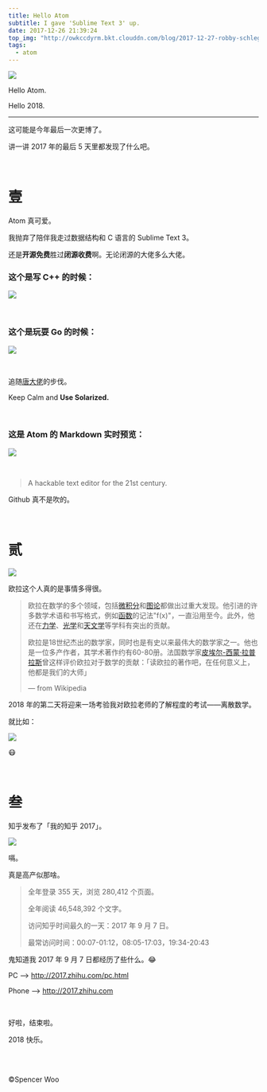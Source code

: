 ```yaml
---
title: Hello Atom
subtitle: I gave 'Sublime Text 3' up.
date: 2017-12-26 21:39:24
top_img: "http://owkccdyrm.bkt.clouddn.com/blog/2017-12-27-robby-schlegel-48938.jpg"
tags:
  - atom
---
```


![](http://owkccdyrm.bkt.clouddn.com/blog/2017-12-27-golang.jpg)

Hello Atom.

Hello 2018.

---

这可能是今年最后一次更博了。

讲一讲 2017 年的最后 5 天里都发现了什么吧。

<br>

# 壹

Atom 真可爱。

我抛弃了陪伴我走过数据结构和 C 语言的 Sublime Text 3。

还是**开源免费**胜过**闭源收费**啊。无论闭源的大佬多么大佬。

### 这个是写 C++ 的时候：

![](http://owkccdyrm.bkt.clouddn.com/blog/2017-12-27-atom_cpp.jpg)

<br>

### 这个是玩耍 Go 的时候：

![](http://owkccdyrm.bkt.clouddn.com/blog/2017-12-27-atom_go.jpg)

<br>

追随[唐大佬](http://life.felinae98.cn)的步伐。

Keep Calm and **Use Solarized.**

<br>

### 这是 Atom 的 Markdown 实时预览：

![](http://owkccdyrm.bkt.clouddn.com/blog/2017-12-27-atom_md.jpg)

<br>

> A hackable text editor for the 21st century.

Github 真不是吹的。

<br>

# 贰

![](http://owkccdyrm.bkt.clouddn.com/blog/2017-12-27-euler.jpg)

欧拉这个人真的是事情多得很。

> 欧拉在数学的多个领域，包括[微积分](http://zh.wikipedia.org/wiki/%E5%BE%AE%E7%A7%AF%E5%88%86)和[图论](http://zh.wikipedia.org/wiki/%E5%9B%BE%E8%AE%BA)都做出过重大发现。他引进的许多数学术语和书写格式，例如[函数](http://zh.wikipedia.org/wiki/%E5%87%BD%E6%95%B0)的记法"f(x)"，一直沿用至今。此外，他还在[力学](http://zh.wikipedia.org/wiki/%E5%8A%9B%E5%AD%A6)、[光学](http://zh.wikipedia.org/wiki/%E5%85%89%E5%AD%A6)和[天文学](http://zh.wikipedia.org/wiki/%E5%A4%A9%E6%96%87%E5%AD%A6)等学科有突出的贡献。
>
> 欧拉是18世纪杰出的数学家，同时也是有史以来最伟大的数学家之一。他也是一位多产作者，其学术著作约有60-80册。法国数学家[皮埃尔-西蒙·拉普拉斯](http://zh.wikipedia.org/wiki/%E7%9A%AE%E5%9F%83%E7%88%BE-%E8%A5%BF%E8%92%99%C2%B7%E6%8B%89%E6%99%AE%E6%8B%89%E6%96%AF)曾这样评价欧拉对于数学的贡献：「读欧拉的著作吧，在任何意义上，他都是我们的大师」
>
> — from Wikipedia

2018 年的第二天将迎来一场考验我对欧拉老师的了解程度的考试——离散数学。

就比如：

![](http://owkccdyrm.bkt.clouddn.com/blog/2017-12-27-euler_formula.jpg)

:mask:

<br>

# 叁

知乎发布了「我的知乎 2017」。

![](http://owkccdyrm.bkt.clouddn.com/blog/2017-12-27-zhihu_answers.jpg)

嗝。

真是高产似那啥。

> 全年登录 355 天，浏览 280,412 个页面。
>
> 全年阅读 46,548,392 个文字。
>
> 访问知乎时间最久的一天：2017 年 9 月 7 日。
>
> 最常访问时间：00:07-01:12，08:05-17:03，19:34-20:43

鬼知道我 2017 年 9 月 7 日都经历了些什么。:joy:

PC —> http://2017.zhihu.com/pc.html

Phone —> http://2017.zhihu.com

<br>

好啦，结束啦。

2018 快乐。

<br>

<br>

©Spencer Woo
